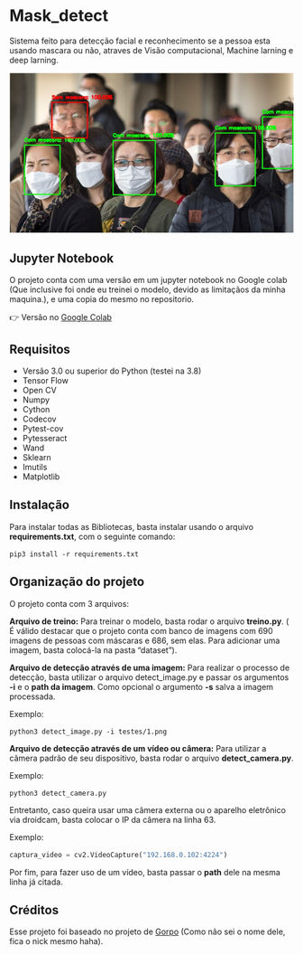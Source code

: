 # Mask_detect

Sistema feito para detecção facial e reconhecimento se a pessoa esta usando mascara ou não, atraves de Visão computacional, Machine larning e deep larning.

![Imagem de pessoas com e sem mascaras faciais](https://raw.githubusercontent.com/JN513/mask_detect/master/testes/teste.det.jpg)


## Jupyter Notebook

O projeto conta com uma versão em um jupyter notebook no Google colab (Que inclusive foi onde eu treinei o modelo, devido as limitaçãos da minha maquina.), e uma copia do mesmo no repositorio.

👉 Versão no [Google Colab](https://colab.research.google.com/drive/145o1e8Z23aKkgBZT8cpcavjVAc8VHskp?authuser=1)
## Requisitos

* Versão 3.0 ou superior do Python (testei na 3.8)
* Tensor Flow
* Open CV
* Numpy
* Cython
* Codecov
* Pytest-cov
* Pytesseract
* Wand
* Sklearn
* Imutils
* Matplotlib

## Instalação

Para instalar todas as Bibliotecas, basta instalar usando o arquivo **requirements.txt**, com o seguinte comando:

```
pip3 install -r requirements.txt
``` 

## Organização do projeto

O projeto conta com 3 arquivos: 

**Arquivo de treino:** Para treinar o modelo, basta rodar o arquivo **treino.py**. ( É válido destacar que o projeto conta com banco de imagens com 690 imagens de pessoas com máscaras e 686, sem elas. Para adicionar uma imagem, basta colocá-la na pasta “dataset”).

**Arquivo de detecção através de uma imagem:** Para realizar o processo de detecção, basta utilizar o arquivo detect_image.py e passar os argumentos **-i** e o **path da imagem**. Como opcional o argumento **-s** salva a imagem processada.

Exemplo: 

```
python3 detect_image.py -i testes/1.png
```

**Arquivo de detecção através de um vídeo ou câmera:** Para utilizar a câmera padrão de seu dispositivo, basta rodar o arquivo **detect_camera.py**.  

Exemplo: 

```
python3 detect_camera.py
```

Entretanto, caso queira usar uma câmera externa ou o aparelho eletrônico via droidcam, basta colocar o IP da câmera na linha 63.

Exemplo:

```python
captura_video = cv2.VideoCapture("192.168.0.102:4224")
```

Por fim, para fazer uso de um vídeo, basta passar o **path** dele na mesma linha já citada.

## Créditos

Esse projeto foi baseado no projeto de [Gorpo](https://github.com/gorpo/Face-Recognition-Detector-de-Mascara-Python-Covid-19) (Como não sei o nome dele, fica o nick mesmo haha).
